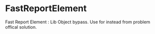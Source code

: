 # FastReportElement

Fast Report Element : Lib Object bypass. Use for instead from problem offical solution.

